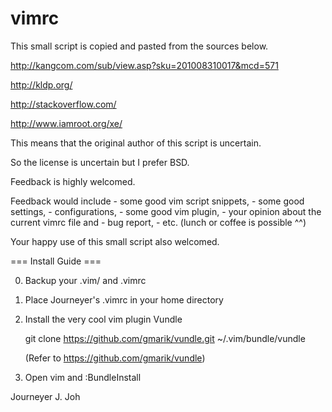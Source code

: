 vimrc
=====


This small script is copied and pasted from the sources below.

http://kangcom.com/sub/view.asp?sku=201008310017&mcd=571

http://kldp.org/

http://stackoverflow.com/

http://www.iamroot.org/xe/

This means that the original author of this script is uncertain.

So the license is uncertain but I prefer BSD.

Feedback is highly welcomed.

Feedback would include 
	- some good vim script snippets, 
	- some good settings, 
	- configurations, 
	- some good vim plugin,
	- your opinion about the current vimrc file and 
	- bug report, 
	- etc. (lunch or coffee is possible ^^)

Your happy use of this small script also welcomed.


=== Install Guide ===

0. Backup your .vim/ and .vimrc

1. Place Journeyer's .vimrc in your home directory

2. Install the very cool vim plugin Vundle

	git clone https://github.com/gmarik/vundle.git ~/.vim/bundle/vundle

	(Refer to https://github.com/gmarik/vundle)

3. Open vim and :BundleInstall


Journeyer J. Joh

